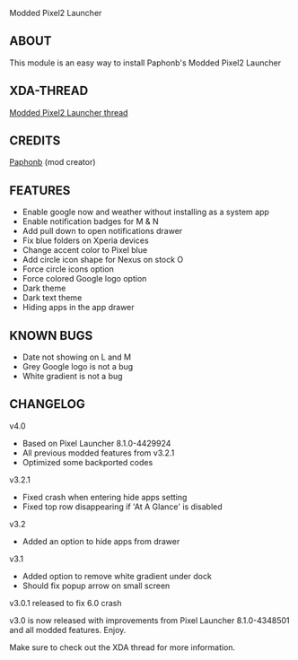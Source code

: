 Modded Pixel2 Launcher

## ABOUT
This module is an easy way to install Paphonb's Modded Pixel2 Launcher

## XDA-THREAD
[Modded Pixel2 Launcher thread](https://forum.xda-developers.com/android/apps-games/app-rootless-pixel-2-launcher-google-t3688393)

## CREDITS
[Paphonb](https://forum.xda-developers.com/member.php?u=6018897) (mod creator)

## FEATURES
- Enable google now and weather without installing as a system app
- Enable notification badges for M & N
- Add pull down to open notifications drawer
- Fix blue folders on Xperia devices
- Change accent color to Pixel blue
- Add circle icon shape for Nexus on stock O
- Force circle icons option
- Force colored Google logo option
- Dark theme
- Dark text theme
- Hiding apps in the app drawer

## KNOWN BUGS
- Date not showing on L and M
- Grey Google logo is not a bug
- White gradient is not a bug

## CHANGELOG

v4.0
- Based on Pixel Launcher 8.1.0-4429924
- All previous modded features from v3.2.1
- Optimized some backported codes

v3.2.1
- Fixed crash when entering hide apps setting
- Fixed top row disappearing if 'At A Glance' is disabled

v3.2

- Added an option to hide apps from drawer

v3.1
- Added option to remove white gradient under dock 
- Should fix popup arrow on small screen

v3.0.1 released to fix 6.0 crash

v3.0 is now released with improvements from Pixel Launcher 8.1.0-4348501 and all modded features.
Enjoy.

Make sure to check out the XDA thread for more information.
